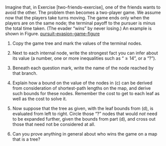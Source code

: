

Imagine that, in Exercise \[two-friends-exercise\], one of
the friends wants to avoid the other. The problem then becomes a
two-player game. We assume now that the players take turns moving. The
game ends only when the players are on the same node; the terminal
payoff to the pursuer is minus the total time taken. (The evader “wins”
by never losing.) An example is shown in Figure.
<a href="#pursuit-evasion-game-figure">pursuit-evasion-game-figure</a><br>


1.  Copy the game tree and mark the values of the terminal nodes.<br>

2.  Next to each internal node, write the strongest fact you can infer
    about its value (a number, one or more inequalities such as
    “$\geq 14$”, or a “?”).<br>

3.  Beneath each question mark, write the name of the node reached by
    that branch.<br>

4.  Explain how a bound on the value of the nodes in (c) can be derived
    from consideration of shortest-path lengths on the map, and derive
    such bounds for these nodes. Remember the cost to get to each leaf
    as well as the cost to solve it.<br>

5.  Now suppose that the tree as given, with the leaf bounds from (d),
    is evaluated from left to right. Circle those “?” nodes that would
    *not* need to be expanded further, given the bounds
    from part (d), and cross out those that need not be considered
    at all.<br>

6.  Can you prove anything in general about who wins the game on a map
    that is a tree?<br>

